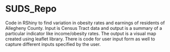 # SUDS_Repo
Code in RShiny to find variation in obesity rates and earnings of residents of Allegheny County. Input is Census Tract data and output is a summary of a particular indicator like income/obesity rates. The output is a visual map created using leaflet library. There is code for user input form as well to capture different inputs specified by the user.
